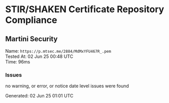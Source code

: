 # STIR/SHAKEN Certificate Repository Compliance

## Martini Security

Name: `https://p.mtsec.me/2884/MdMxYFU467R_.pem`\
Tested At: 02 Jun 25 00:48 UTC\
Time: 96ms

### Issues

no warning, or error, or notice date level issues were found

Generated: 02 Jun 25 01:01 UTC